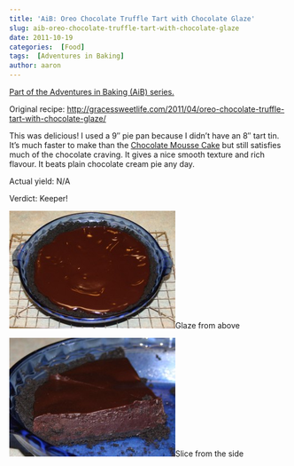 ```yaml
---
title: 'AiB: Oreo Chocolate Truffle Tart with Chocolate Glaze'
slug: aib-oreo-chocolate-truffle-tart-with-chocolate-glaze
date: 2011-10-19
categories:  [Food]
tags:  [Adventures in Baking]
author: aaron
---
```


[Part of the Adventures in Baking (AiB) series.](../adventures-in-baking-aib-overview "Adventures in Baking (AiB): Overview")

Original recipe: <http://gracessweetlife.com/2011/04/oreo-chocolate-truffle-tart-with-chocolate-glaze/>

This was delicious! I used a 9&Prime; pie pan because I didn’t have an 8&Prime; tart tin. It’s much faster to make than the [Chocolate Mousse Cake](../aib-chocolate-mousse-cake "AiB: Chocolate Mousse Cake") but still satisfies much of the chocolate craving. It gives a nice smooth texture and rich flavour. It beats plain chocolate cream pie any day.

Actual yield: N/A

Verdict: Keeper!

[![Glaze from the top](top-down-300x212.jpg "Glaze from the top")](top-down.jpg)Glaze from above

[![Slice from the side](side-slice-300x214.jpg "Slice from the side")](side-slice.jpg)Slice from the side
